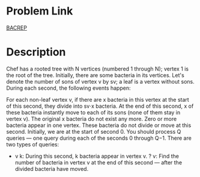# Problem Link

[BACREP](https://www.codechef.com/OCT19A/problems/BACREP)

# Description
Chef has a rooted tree with N vertices (numbered 1 through N); vertex 1 is the root of the tree. Initially, there are some bacteria in its vertices. Let's denote the number of sons of vertex v by sv; a leaf is a vertex without sons. During each second, the following events happen:

For each non-leaf vertex v, if there are x bacteria in this vertex at the start of this second, they divide into sv⋅x bacteria. At the end of this second, x of these bacteria instantly move to each of its sons (none of them stay in vertex v). The original x bacteria do not exist any more.
Zero or more bacteria appear in one vertex. These bacteria do not divide or move at this second.
Initially, we are at the start of second 0. You should process Q queries ― one query during each of the seconds 0 through Q−1. There are two types of queries:

+ v k: During this second, k bacteria appear in vertex v.
? v: Find the number of bacteria in vertex v at the end of this second ― after the divided bacteria have moved.